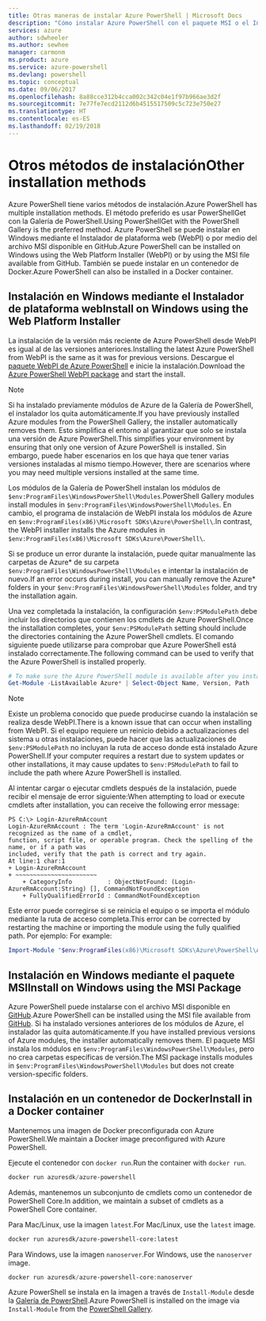 ```yaml
---
title: Otras maneras de instalar Azure PowerShell | Microsoft Docs
description: "Cómo instalar Azure PowerShell con el paquete MSI o el Instalador de plataforma web."
services: azure
author: sdwheeler
ms.author: sewhee
manager: carmonm
ms.product: azure
ms.service: azure-powershell
ms.devlang: powershell
ms.topic: conceptual
ms.date: 09/06/2017
ms.openlocfilehash: 8a88cce312b4cca002c342c04e1f97b966ae3d2f
ms.sourcegitcommit: 7e77fe7ecd2112d6b4515517509c5c723e750e27
ms.translationtype: HT
ms.contentlocale: es-ES
ms.lasthandoff: 02/19/2018
---
```

# <a name="other-installation-methods"></a><span data-ttu-id="c5367-103">Otros métodos de instalación</span><span class="sxs-lookup"><span data-stu-id="c5367-103">Other installation methods</span></span>

<span data-ttu-id="c5367-104">Azure PowerShell tiene varios métodos de instalación.</span><span class="sxs-lookup"><span data-stu-id="c5367-104">Azure PowerShell has multiple installation methods.</span></span> <span data-ttu-id="c5367-105">El método preferido es usar PowerShellGet con la Galería de PowerShell.</span><span class="sxs-lookup"><span data-stu-id="c5367-105">Using PowerShellGet with the PowerShell Gallery is the preferred method.</span></span> <span data-ttu-id="c5367-106">Azure PowerShell se puede instalar en Windows mediante el Instalador de plataforma web (WebPI) o por medio del archivo MSI disponible en GitHub.</span><span class="sxs-lookup"><span data-stu-id="c5367-106">Azure PowerShell can be installed on Windows using the Web Platform Installer (WebPI) or by using the MSI file available from GitHub.</span></span> <span data-ttu-id="c5367-107">También se puede instalar en un contenedor de Docker.</span><span class="sxs-lookup"><span data-stu-id="c5367-107">Azure PowerShell can also be installed in a Docker container.</span></span>

## <a name="install-on-windows-using-the-web-platform-installer"></a><span data-ttu-id="c5367-108">Instalación en Windows mediante el Instalador de plataforma web</span><span class="sxs-lookup"><span data-stu-id="c5367-108">Install on Windows using the Web Platform Installer</span></span>

<span data-ttu-id="c5367-109">La instalación de la versión más reciente de Azure PowerShell desde WebPI es igual al de las versiones anteriores.</span><span class="sxs-lookup"><span data-stu-id="c5367-109">Installing the latest Azure PowerShell from WebPI is the same as it was for previous versions.</span></span>
<span data-ttu-id="c5367-110">Descargue el [paquete WebPI de Azure PowerShell](http://aka.ms/webpi-azps) e inicie la instalación.</span><span class="sxs-lookup"><span data-stu-id="c5367-110">Download the [Azure PowerShell WebPI package](http://aka.ms/webpi-azps) and start the install.</span></span>

> [!NOTE]
> <span data-ttu-id="c5367-111">Si ha instalado previamente módulos de Azure de la Galería de PowerShell, el instalador los quita automáticamente.</span><span class="sxs-lookup"><span data-stu-id="c5367-111">If you have previously installed Azure modules from the PowerShell Gallery, the installer automatically removes them.</span></span> <span data-ttu-id="c5367-112">Esto simplifica el entorno al garantizar que solo se instala una versión de Azure PowerShell.</span><span class="sxs-lookup"><span data-stu-id="c5367-112">This simplifies your environment by ensuring that only one version of Azure PowerShell is installed.</span></span> <span data-ttu-id="c5367-113">Sin embargo, puede haber escenarios en los que haya que tener varias versiones instaladas al mismo tiempo.</span><span class="sxs-lookup"><span data-stu-id="c5367-113">However, there are scenarios where you may need multiple versions installed at the same time.</span></span>
>
> <span data-ttu-id="c5367-114">Los módulos de la Galería de PowerShell instalan los módulos de `$env:ProgramFiles\WindowsPowerShell\Modules`.</span><span class="sxs-lookup"><span data-stu-id="c5367-114">PowerShell Gallery modules install modules in `$env:ProgramFiles\WindowsPowerShell\Modules`.</span></span> <span data-ttu-id="c5367-115">En cambio, el programa de instalación de WebPI instala los módulos de Azure en `$env:ProgramFiles(x86)\Microsoft SDKs\Azure\PowerShell\`.</span><span class="sxs-lookup"><span data-stu-id="c5367-115">In contrast, the WebPI installer installs the Azure modules in `$env:ProgramFiles(x86)\Microsoft SDKs\Azure\PowerShell\`.</span></span>
>
> <span data-ttu-id="c5367-116">Si se produce un error durante la instalación, puede quitar manualmente las carpetas de Azure\* de su carpeta `$env:ProgramFiles\WindowsPowerShell\Modules` e intentar la instalación de nuevo.</span><span class="sxs-lookup"><span data-stu-id="c5367-116">If an error occurs during install, you can manually remove the Azure\* folders in your `$env:ProgramFiles\WindowsPowerShell\Modules` folder, and try the installation again.</span></span>

<span data-ttu-id="c5367-117">Una vez completada la instalación, la configuración `$env:PSModulePath` debe incluir los directorios que contienen los cmdlets de Azure PowerShell.</span><span class="sxs-lookup"><span data-stu-id="c5367-117">Once the installation completes, your `$env:PSModulePath` setting should include the directories containing the Azure PowerShell cmdlets.</span></span> <span data-ttu-id="c5367-118">El comando siguiente puede utilizarse para comprobar que Azure PowerShell está instalado correctamente.</span><span class="sxs-lookup"><span data-stu-id="c5367-118">The following command can be used to verify that the Azure PowerShell is installed properly.</span></span>

```powershell
# To make sure the Azure PowerShell module is available after you install
Get-Module -ListAvailable Azure* | Select-Object Name, Version, Path
```

> [!NOTE]
> <span data-ttu-id="c5367-119">Existe un problema conocido que puede producirse cuando la instalación se realiza desde WebPI.</span><span class="sxs-lookup"><span data-stu-id="c5367-119">There is a known issue that can occur when installing from WebPI.</span></span> <span data-ttu-id="c5367-120">Si el equipo requiere un reinicio debido a actualizaciones del sistema u otras instalaciones, puede hacer que las actualizaciones de `$env:PSModulePath` no incluyan la ruta de acceso donde está instalado Azure PowerShell.</span><span class="sxs-lookup"><span data-stu-id="c5367-120">If your computer requires a restart due to system updates or other installations, it may cause updates to `$env:PSModulePath` to fail to include the path where Azure PowerShell is installed.</span></span>

<span data-ttu-id="c5367-121">Al intentar cargar o ejecutar cmdlets después de la instalación, puede recibir el mensaje de error siguiente:</span><span class="sxs-lookup"><span data-stu-id="c5367-121">When attempting to load or execute cmdlets after installation, you can receive the following error message:</span></span>

```
PS C:\> Login-AzureRmAccount
Login-AzureRmAccount : The term 'Login-AzureRmAccount' is not recognized as the name of a cmdlet,
function, script file, or operable program. Check the spelling of the name, or if a path was
included, verify that the path is correct and try again.
At line:1 char:1
+ Login-AzureRmAccount
+ ~~~~~~~~~~~~~~~~~~~~~~~
    + CategoryInfo          : ObjectNotFound: (Login-AzureRmAccount:String) [], CommandNotFoundException
    + FullyQualifiedErrorId : CommandNotFoundException
```

<span data-ttu-id="c5367-122">Este error puede corregirse si se reinicia el equipo o se importa el módulo mediante la ruta de acceso completa.</span><span class="sxs-lookup"><span data-stu-id="c5367-122">This error can be corrected by restarting the machine or importing the module using the fully qualified path.</span></span> <span data-ttu-id="c5367-123">Por ejemplo: </span><span class="sxs-lookup"><span data-stu-id="c5367-123">For example:</span></span>

```powershell
Import-Module "$env:ProgramFiles(x86)\Microsoft SDKs\Azure\PowerShell\AzureRM.psd1"
```

## <a name="install-on-windows-using-the-msi-package"></a><span data-ttu-id="c5367-124">Instalación en Windows mediante el paquete MSI</span><span class="sxs-lookup"><span data-stu-id="c5367-124">Install on Windows using the MSI Package</span></span>

<span data-ttu-id="c5367-125">Azure PowerShell puede instalarse con el archivo MSI disponible en [GitHub](https://aka.ms/azps-release).</span><span class="sxs-lookup"><span data-stu-id="c5367-125">Azure PowerShell can be installed using the MSI file available from [GitHub](https://aka.ms/azps-release).</span></span> <span data-ttu-id="c5367-126">Si ha instalado versiones anteriores de los módulos de Azure, el instalador las quita automáticamente.</span><span class="sxs-lookup"><span data-stu-id="c5367-126">If you have installed previous versions of Azure modules, the installer automatically removes them.</span></span> <span data-ttu-id="c5367-127">El paquete MSI instala los módulos en `$env:ProgramFiles\WindowsPowerShell\Modules`, pero no crea carpetas específicas de versión.</span><span class="sxs-lookup"><span data-stu-id="c5367-127">The MSI package installs modules in `$env:ProgramFiles\WindowsPowerShell\Modules` but does not create version-specific folders.</span></span>

## <a name="install-in-a-docker-container"></a><span data-ttu-id="c5367-128">Instalación en un contenedor de Docker</span><span class="sxs-lookup"><span data-stu-id="c5367-128">Install in a Docker container</span></span>

<span data-ttu-id="c5367-129">Mantenemos una imagen de Docker preconfigurada con Azure PowerShell.</span><span class="sxs-lookup"><span data-stu-id="c5367-129">We maintain a Docker image preconfigured with Azure PowerShell.</span></span>

<span data-ttu-id="c5367-130">Ejecute el contenedor con `docker run`.</span><span class="sxs-lookup"><span data-stu-id="c5367-130">Run the container with `docker run`.</span></span>

```powershell
docker run azuresdk/azure-powershell
```

<span data-ttu-id="c5367-131">Además, mantenemos un subconjunto de cmdlets como un contenedor de PowerShell Core.</span><span class="sxs-lookup"><span data-stu-id="c5367-131">In addition, we maintain a subset of cmdlets as a PowerShell Core container.</span></span>

<span data-ttu-id="c5367-132">Para Mac/Linux, use la imagen `latest`.</span><span class="sxs-lookup"><span data-stu-id="c5367-132">For Mac/Linux, use the `latest` image.</span></span>

```bash
docker run azuresdk/azure-powershell-core:latest
```

<span data-ttu-id="c5367-133">Para Windows, use la imagen `nanoserver`.</span><span class="sxs-lookup"><span data-stu-id="c5367-133">For Windows, use the `nanoserver` image.</span></span>

```powershell
docker run azuresdk/azure-powershell-core:nanoserver
```

<span data-ttu-id="c5367-134">Azure PowerShell se instala en la imagen a través de `Install-Module` desde la [Galería de PowerShell](https://www.powershellgallery.com/).</span><span class="sxs-lookup"><span data-stu-id="c5367-134">Azure PowerShell is installed on the image via `Install-Module` from the [PowerShell Gallery](https://www.powershellgallery.com/).</span></span>
